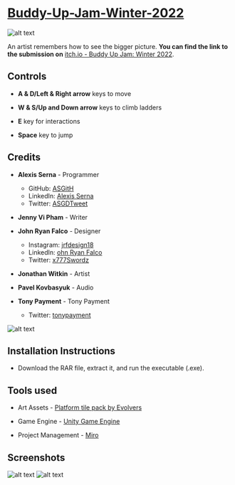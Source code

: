 # [Buddy-Up-Jam-Winter-2022](https://letrickster.itch.io/the-bigger-picture)

![alt text](https://img.itch.zone/aW1nLzgyMjM4NzkucG5n/315x250%23c/bFU9ps.png "The Bigger Picture Screenshot")

An artist remembers how to see the bigger picture. **You can find the link to the submission on** [itch.io - Buddy Up Jam: Winter 2022](https://itch.io/jam/buddy-up-jam-2022/rate/1411577).

## Controls

* **A & D/Left & Right arrow** keys to move

* **W & S/Up and Down arrow** keys to climb ladders

* **E** key for interactions

* **Space** key to jump  

## Credits
* **Alexis Serna** - Programmer
  - GitHub: [ASGitH](https://github.com/ASGitH)
  - LinkedIn: [Alexis Serna](https://www.linkedin.com/in/alexisserna)
  - Twitter: [ASGDTweet](https://twitter.com/ASGDTweet)

* **Jenny Vi Pham** - Writer

* **John Ryan Falco** - Designer
  - Instagram: [jrfdesign18](https://www.instagram.com/jrfdesign18)
  - LinkedIn: [ohn Ryan Falco](https://www.linkedin.com/in/johnfalco318)
  - Twitter: [x777Swordz](https://twitter.com/x777Swordz)

* **Jonathan Witkin** - Artist

* **Pavel Kovbasyuk** - Audio

* **Tony Payment** - Tony Payment
  - Twitter: [tonypayment](https://twitter.com/tonypayment)

![alt text](https://img.itch.zone/aW1hZ2UvMTQxMTU3Ny84MjI0MTE4LnBuZw==/original/z0W9VW.png "The Bigger Picture Screenshot")

## Installation Instructions
* Download the RAR file, extract it, and run the executable (.exe).

## Tools used
* Art Assets - [Platform tile pack by Evolvers](https://assetstore.unity.com/packages/2d/environments/platform-tile-pack-204101)

* Game Engine - [Unity Game Engine](https://unity.com)

* Project Management - [Miro](https://miro.com)

## Screenshots
![alt text](https://img.itch.zone/aW1hZ2UvMTQxMTU3Ny84MjI0MTE5LnBuZw==/original/Mt5yAs.png "The Bigger Picture Screenshot")
![alt text](https://img.itch.zone/aW1hZ2UvMTQxMTU3Ny84MjI0MTM2LnBuZw==/original/kiRwSJ.png "The Bigger Picture Screenshot")
